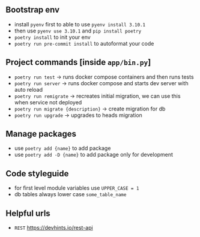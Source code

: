 ## Bootstrap env
- install `pyenv` first to able to use `pyenv install 3.10.1`
- then use `pyenv use 3.10.1` and `pip install poetry`
- `poetry install` to init your env
- `poetry run pre-commit install` to autoformat your code

## Project commands [inside `app/bin.py`]
- `poetry run test` -> runs docker compose containers and then runs tests
- `poetry run server` -> runs docker compose and starts dev server with auto reload
- `poetry run remigrate` -> recreates initial migration, we can use this when service not deployed
- `poetry run migrate {description}` -> create migration for db
- `poetry run upgrade` -> upgrades to heads migration

## Manage packages
- use `poetry add {name}` to add package
- use `poetry add -D {name}` to add package only for development

## Code styleguide
- for first level module variables use `UPPER_CASE = 1`
- db tables always lower case `some_table_name`

## Helpful urls
- `REST` https://devhints.io/rest-api
